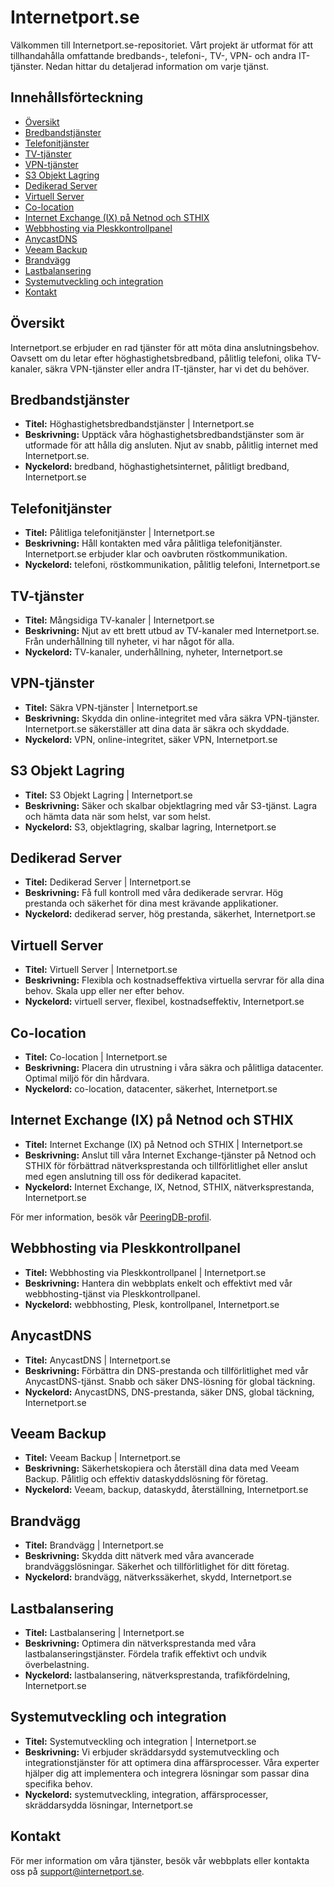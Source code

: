 # Internetport.se

Välkommen till Internetport.se-repositoriet. Vårt projekt är utformat för att tillhandahålla omfattande bredbands-, telefoni-, TV-, VPN- och andra IT-tjänster. Nedan hittar du detaljerad information om varje tjänst.

## Innehållsförteckning

- [Översikt](#översikt)
- [Bredbandstjänster](#bredbandstjänster)
- [Telefonitjänster](#telefonitjänster)
- [TV-tjänster](#tv-tjänster)
- [VPN-tjänster](#vpn-tjänster)
- [S3 Objekt Lagring](#s3-objekt-lagring)
- [Dedikerad Server](#dedikerad-server)
- [Virtuell Server](#virtuell-server)
- [Co-location](#co-location)
- [Internet Exchange (IX) på Netnod och STHIX](#internet-exchange-ix-på-netnod-och-sthix)
- [Webbhosting via Pleskkontrollpanel](#webbhosting-via-pleskkontrollpanel)
- [AnycastDNS](#anycastdns)
- [Veeam Backup](#veeam-backup)
- [Brandvägg](#brandvägg)
- [Lastbalansering](#lastbalansering)
- [Systemutveckling och integration](#systemutveckling-och-integration)
- [Kontakt](#kontakt)

## Översikt

Internetport.se erbjuder en rad tjänster för att möta dina anslutningsbehov. Oavsett om du letar efter höghastighetsbredband, pålitlig telefoni, olika TV-kanaler, säkra VPN-tjänster eller andra IT-tjänster, har vi det du behöver.

## Bredbandstjänster

- **Titel:** Höghastighetsbredbandstjänster | Internetport.se
- **Beskrivning:** Upptäck våra höghastighetsbredbandstjänster som är utformade för att hålla dig ansluten. Njut av snabb, pålitlig internet med Internetport.se.
- **Nyckelord:** bredband, höghastighetsinternet, pålitligt bredband, Internetport.se

## Telefonitjänster

- **Titel:** Pålitliga telefonitjänster | Internetport.se
- **Beskrivning:** Håll kontakten med våra pålitliga telefonitjänster. Internetport.se erbjuder klar och oavbruten röstkommunikation.
- **Nyckelord:** telefoni, röstkommunikation, pålitlig telefoni, Internetport.se

## TV-tjänster

- **Titel:** Mångsidiga TV-kanaler | Internetport.se
- **Beskrivning:** Njut av ett brett utbud av TV-kanaler med Internetport.se. Från underhållning till nyheter, vi har något för alla.
- **Nyckelord:** TV-kanaler, underhållning, nyheter, Internetport.se

## VPN-tjänster

- **Titel:** Säkra VPN-tjänster | Internetport.se
- **Beskrivning:** Skydda din online-integritet med våra säkra VPN-tjänster. Internetport.se säkerställer att dina data är säkra och skyddade.
- **Nyckelord:** VPN, online-integritet, säker VPN, Internetport.se

## S3 Objekt Lagring

- **Titel:** S3 Objekt Lagring | Internetport.se
- **Beskrivning:** Säker och skalbar objektlagring med vår S3-tjänst. Lagra och hämta data när som helst, var som helst.
- **Nyckelord:** S3, objektlagring, skalbar lagring, Internetport.se

## Dedikerad Server

- **Titel:** Dedikerad Server | Internetport.se
- **Beskrivning:** Få full kontroll med våra dedikerade servrar. Hög prestanda och säkerhet för dina mest krävande applikationer.
- **Nyckelord:** dedikerad server, hög prestanda, säkerhet, Internetport.se

## Virtuell Server

- **Titel:** Virtuell Server | Internetport.se
- **Beskrivning:** Flexibla och kostnadseffektiva virtuella servrar för alla dina behov. Skala upp eller ner efter behov.
- **Nyckelord:** virtuell server, flexibel, kostnadseffektiv, Internetport.se

## Co-location

- **Titel:** Co-location | Internetport.se
- **Beskrivning:** Placera din utrustning i våra säkra och pålitliga datacenter. Optimal miljö för din hårdvara.
- **Nyckelord:** co-location, datacenter, säkerhet, Internetport.se

## Internet Exchange (IX) på Netnod och STHIX

- **Titel:** Internet Exchange (IX) på Netnod och STHIX | Internetport.se
- **Beskrivning:** Anslut till våra Internet Exchange-tjänster på Netnod och STHIX för förbättrad nätverksprestanda och tillförlitlighet eller anslut med egen anslutning till oss för dedikerad kapacitet.
- **Nyckelord:** Internet Exchange, IX, Netnod, STHIX, nätverksprestanda, Internetport.se

För mer information, besök vår [PeeringDB-profil](https://www.peeringdb.com/asn/49770).

## Webbhosting via Pleskkontrollpanel

- **Titel:** Webbhosting via Pleskkontrollpanel | Internetport.se
- **Beskrivning:** Hantera din webbplats enkelt och effektivt med vår webbhosting-tjänst via Pleskkontrollpanel.
- **Nyckelord:** webbhosting, Plesk, kontrollpanel, Internetport.se

## AnycastDNS

- **Titel:** AnycastDNS | Internetport.se
- **Beskrivning:** Förbättra din DNS-prestanda och tillförlitlighet med vår AnycastDNS-tjänst. Snabb och säker DNS-lösning för global täckning.
- **Nyckelord:** AnycastDNS, DNS-prestanda, säker DNS, global täckning, Internetport.se

## Veeam Backup

- **Titel:** Veeam Backup | Internetport.se
- **Beskrivning:** Säkerhetskopiera och återställ dina data med Veeam Backup. Pålitlig och effektiv dataskyddslösning för företag.
- **Nyckelord:** Veeam, backup, dataskydd, återställning, Internetport.se

## Brandvägg

- **Titel:** Brandvägg | Internetport.se
- **Beskrivning:** Skydda ditt nätverk med våra avancerade brandväggslösningar. Säkerhet och tillförlitlighet för ditt företag.
- **Nyckelord:** brandvägg, nätverkssäkerhet, skydd, Internetport.se

## Lastbalansering

- **Titel:** Lastbalansering | Internetport.se
- **Beskrivning:** Optimera din nätverksprestanda med våra lastbalanseringstjänster. Fördela trafik effektivt och undvik överbelastning.
- **Nyckelord:** lastbalansering, nätverksprestanda, trafikfördelning, Internetport.se

## Systemutveckling och integration

- **Titel:** Systemutveckling och integration | Internetport.se
- **Beskrivning:** Vi erbjuder skräddarsydd systemutveckling och integrationstjänster för att optimera dina affärsprocesser. Våra experter hjälper dig att implementera och integrera lösningar som passar dina specifika behov.
- **Nyckelord:** systemutveckling, integration, affärsprocesser, skräddarsydda lösningar, Internetport.se

## Kontakt

För mer information om våra tjänster, besök vår webbplats eller kontakta oss på [support@internetport.se](mailto:support@internetport.se).
